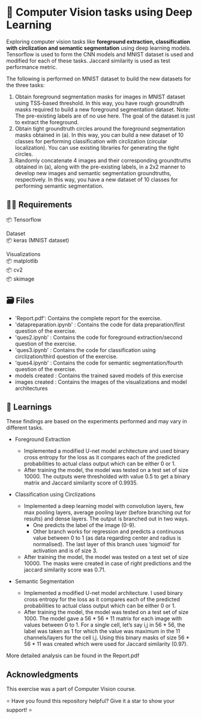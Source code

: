 # :pushpin: Computer Vision tasks using Deep Learning

Exploring computer vision tasks like **foreground extraction, classification with circlization and semantic segmentation** using deep learning models. Tensorflow is used to form the CNN models and MNIST dataset is used and modified for each of these tasks. Jaccard similarity is used as test performance metric.

The following is performed on MNIST dataset to build the new datasets for the three tasks:
1. Obtain foreground segmentation masks for images in MNIST dataset using TSS-based
threshold. In this way, you have rough groundtruth masks required to
build a new foreground segmentation dataset.
Note: The pre-existing labels are of no use here. The goal of the dataset is just to extract
the foreground.
2. Obtain tight groundtruth circles around the foreground segmentation masks obtained in
(a). In this way, you can build a new dataset of 10 classes for performing classification
with circlization (circular localization). You can use existing libraries for generating the
tight circles.
3. Randomly concatenate 4 images and their corresponding groundtruths obtained in (a),
along with the pre-existing labels, in a 2x2 manner to develop new images and semantic
segmentation groundtruths, respectively. In this way, you have a new dataset of 10
classes for performing semantic segmentation.

## :technologist: Requirements

:package: Tensorflow

Dataset<br>
:package: keras (MNIST dataset)

Visualizations <br>
:package: matplotlib <br>
:package: cv2 <br>
:package: skimage

## :card_file_box: Files
* 'Report.pdf': Contains the complete report for the exercise.<br>
* 'datapreparation.ipynb' : Contains the code for data preparation/first question of the exercise.<br>
* 'ques2.ipynb' : Contains the code for foreground extraction/second question of the exercise.<br>
* 'ques3.ipynb' : Contains the code for classification using circlization/third question of the exercise.<br>
* 'ques4.ipynb' : Contains the code for semantic segmentation/fourth question of the exercise.<br>
* models created : Contains the trained saved models of this exercise
* images created : Contains the images of the visualizations and model architectures

## :monocle_face: Learnings

These findings are based on the experiments performed and may vary in different tasks.

* Foreground Extraction
	* Implemented a modified U-net model architecture and used binary cross entropy for the loss as it compares each of the predicted probabilities to actual class output which can be either 0 or 1.
	* After training the model, the model was tested on a test set of size 10000. The outputs were thresholded with value 0.5 to get a binary matrix and Jaccard similarity score of 0.9935.

* Classification using Circlizations
	* Implemented a deep learning model with convolution layers, few max pooling layers, average pooling layer (before branching out for results) and dense layers. The output is branched out in two ways. 
		* One predicts the label of the image (0-9).
		* Other branch works for regression and predicts a continuous value between 0 to 1 (as data regarding center and radius is normalised). The last layer of this branch uses ‘sigmoid’ for activation and is of size 3.
	* After training the model, the model was tested on a test set of size 10000. The masks were created in case of right predictions and the jaccard similarity score was 0.71.

* Semantic Segmentation
	* Implemented a modified U-net model architecture. I used binary cross entropy for the loss as it compares each of the predicted probabilities to actual class output which can be either 0 or 1.
	* After training the model, the model was tested on a test set of size 1000. The model gave  a 56 * 56 * 11 matrix for each image with values between 0 to 1. For a single cell, let’s say i,j in 56 * 56, the label was taken as 1 for which the value was maximum in the 11 channels/layers for the cell i,j. Using this binary masks of size 56 * 56 * 11 was created which were used for Jaccard similarity (0.97).


More detailed analysis can be found in the Report.pdf

## Acknowledgments
This exercise was a part of Computer Vision course.

:star: Have you found this repository helpful? Give it a star to show your support! :star:

